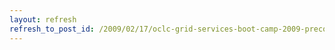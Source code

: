 ```yaml
---
layout: refresh
refresh_to_post_id: /2009/02/17/oclc-grid-services-boot-camp-2009-preconference
---
```

